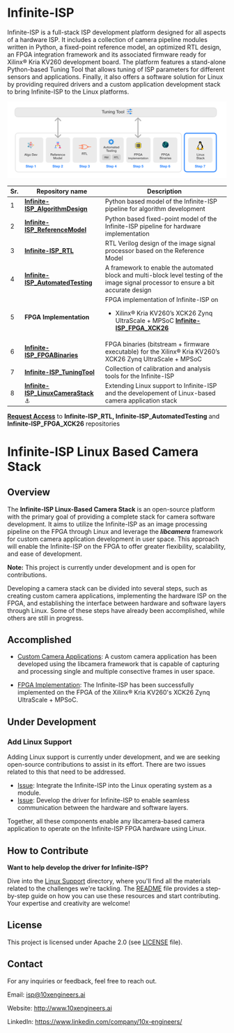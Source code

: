 
# Infinite-ISP
Infinite-ISP is a full-stack ISP development platform designed for all aspects of a hardware ISP. It includes a collection of camera pipeline modules written in Python, a fixed-point reference model, an optimized RTL design, an FPGA integration framework and its associated firmware ready for Xilinx® Kria KV260 development board. The platform features a stand-alone Python-based Tuning Tool that allows tuning of ISP parameters for different sensors and applications. Finally, it also offers a software solution for Linux by providing required drivers and a custom application development stack to bring Infinite-ISP to the Linux platforms.


![](docs/assets/Infinite-ISP_Repo_Flow.png)

| Sr.     | Repository name        | Description      | 
|---------| -------------  | ------------- |
| 1  | **[Infinite-ISP_AlgorithmDesign](https://github.com/10x-Engineers/Infinite-ISP)**   | Python based model of the Infinite-ISP pipeline for algorithm development |
| 2  | **[Infinite-ISP_ReferenceModel](https://github.com/10x-Engineers/Infinite-ISP_ReferenceModel)**    | Python based fixed-point model of the Infinite-ISP pipeline for hardware implementation |
| 3  | **[Infinite-ISP_RTL](https://github.com/10x-Engineers/Infinite-ISP_RTL)**  | RTL Verilog design of the image signal processor based on the Reference Model |
| 4  | **[Infinite-ISP_AutomatedTesting](https://github.com/10x-Engineers/Infinite-ISP_AutomatedTesting)** | A framework to enable the automated block and multi-block level testing of the image signal processor to ensure a bit accurate design |
| 5  | **FPGA Implementation**  | FPGA implementation of Infinite-ISP on <br>  <ul><li>Xilinx® Kria KV260’s XCK26 Zynq UltraScale + MPSoC **[Infinite-ISP_FPGA_XCK26](https://github.com/10x-Engineers/Infinite-ISP_FPGA_XCK26)** </li></ul>   |
| 6  | **[Infinite-ISP_FPGABinaries](https://github.com/10x-Engineers/Infinite-ISP_FPGABinaries)**         | FPGA binaries (bitstream + firmware executable) for the Xilinx® Kria KV260’s XCK26 Zynq UltraScale + MPSoC|
| 7  | **[Infinite-ISP_TuningTool](https://github.com/10x-Engineers/Infinite-ISP_TuningTool)**                              | Collection of calibration and analysis tools for the Infinite-ISP |
| 8  | **[Infinite-ISP_LinuxCameraStack](https://github.com/10x-Engineers/Infinite-ISP_LinuxCameraStack.git)** :anchor: | Extending Linux support to Infinite-ISP and the developement of Linux-based camera application stack |

**[Request Access](https://docs.google.com/forms/d/e/1FAIpQLSfOIldU_Gx5h1yQEHjGbazcUu0tUbZBe0h9IrGcGljC5b4I-g/viewform?usp=sharing)** to **Infinite-ISP_RTL, Infinite-ISP_AutomatedTesting** and **Infinite-ISP_FPGA_XCK26** repositories

# Infinite-ISP Linux Based Camera Stack
## Overview
The **Infinite-ISP Linux-Based Camera Stack** is an open-source platform with the primary goal of providing a complete stack for camera software development. It aims to utilize the Infinite-ISP as an image processing pipeline on the FPGA through Linux and leverage the ***libcamera*** framework for custom camera application development in user space. This approach will enable the Infinite-ISP on the FPGA to offer greater flexibility, scalability, and ease of development.


**Note:** This project is currently under development and is open for contributions.

Developing a camera stack can be divided into several steps, such as creating custom camera applications, implementing the hardware ISP on the FPGA, and establishing the interface between hardware and software layers through Linux. Some of these steps have already been accomplished, while others are still in progress.

## Accomplished
* [Custom Camera Applications](/Camera%20Application/burst_cam_application/): A custom camera application has been developed using the libcamera framework that is capable of capturing and processing single and multiple consective frames in user space.

* [FPGA Implementation](https://github.com/10x-Engineers/Infinite-ISP_FPGA_XCK26): The Infinite-ISP has been successfully implemented on the FPGA of the Xilinx® Kria KV260's XCK26 Zynq UltraScale + MPSoC.

## Under Development

### Add Linux Support
Adding Linux support is currently under development, and we are seeking open-source contributions to assist in its effort. There are two issues related to this that need to be addressed. 

* [Issue](https://github.com/10x-Engineers/Infinite-ISP_LinuxCameraStack/issues/2): Integrate the Infinite-ISP into the Linux operating system as a module.
* [Issue](https://github.com/10x-Engineers/Infinite-ISP_LinuxCameraStack/issues/4): Develop the driver for Infinite-ISP to enable seamless communication between the hardware and software layers.

Together, all these components enable any libcamera-based camera application to operate on the Infinite-ISP FPGA hardware using Linux.  

## How to Contribute
**Want to help develop the driver for Infinite-ISP?**

Dive into the [Linux Support](/Linux%20Support/) directory, where you'll find all the materials related to the challenges we're tackling. The [README](/Linux%20Support/README.md) file provides a step-by-step guide on how you can use these resources and start contributing. Your expertise and creativity are welcome! 

## License 
This project is licensed under Apache 2.0 (see [LICENSE](LICENSE) file).

## Contact
For any inquiries or feedback, feel free to reach out.

Email: isp@10xengineers.ai

Website: http://www.10xengineers.ai

LinkedIn: https://www.linkedin.com/company/10x-engineers/